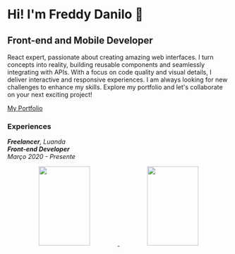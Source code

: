 # Hi! I'm Freddy Danilo 👋
## Front-end and Mobile Developer
<p>
  React expert, passionate about creating amazing web interfaces. I turn concepts into reality, building reusable components and seamlessly integrating with APIs. With a focus on code quality and visual details, I deliver interactive and responsive experiences. I am always looking for new challenges to enhance my skills. Explore my portfolio and let's collaborate on your next exciting project!
</p>

<a href="https://freddydanilo.com/">My Portfolio</a>

<h3>Experiences</h3>
<p>
  <i>
    <b>Freelancer</b>, Luanda
    <br/>
    <b>Front-end Developer</b>
    <br/>
    Março 2020 - Presente
  </i>
</p>

<div align="center" display="inline-block">
  <a href="https://github.com/freddydanilo">
  <img height="180em" width="48%" src="https://github-readme-stats.vercel.app/api?username=freddydanilo&show_icons=true&theme=dracula&include_all_commits=true&count_private=true"/>    
  <img height="180em"  width="48%"  src="https://github-readme-stats.vercel.app/api/top-langs/?username=freddydanilo&layout=compact&langs_count=7&theme=dracula"/>
</div>
